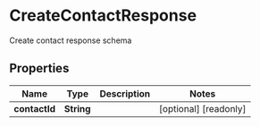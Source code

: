 

# CreateContactResponse

Create contact response schema
## Properties

Name | Type | Description | Notes
------------ | ------------- | ------------- | -------------
**contactId** | **String** |  |  [optional] [readonly]



